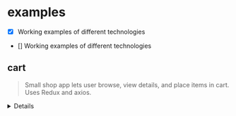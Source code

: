 # examples
- [x] Working examples of different technologies
- [] Working examples of different technologies

## cart
> Small shop app lets user browse, view details, and place items in cart. Uses Redux and axios.
  <details>
  > <summary>Details</summary>

  > * Shop button makes axios request to outside API and stores response on Redux.
  > * Clicking a product makes axios request using product ID to get product details, storing response on Redux.
  > * Add To Cart button pushes product into array stored on Redux. The number of items in the cart is updated in the header (Cart button).
  </details>
